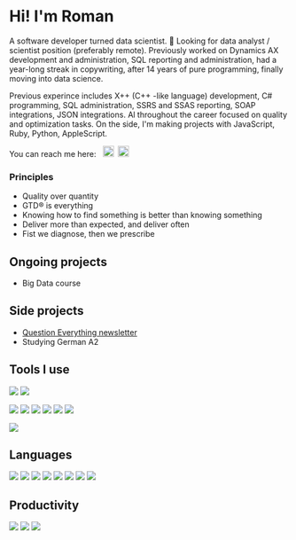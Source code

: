 # Hi! I'm Roman

A software developer turned data scientist. 💼 Looking for data analyst / scientist position (preferably remote).
Previously worked on Dynamics AX development and administration, SQL reporting and administration, had a year-long streak in copywriting, after 14 years of pure programming, finally moving into data science. 

Previous experince includes X++ (C++ -like language) development, C# programming, SQL administration, SSRS and SSAS reporting, SOAP integrations, JSON integrations. Al throughout the career focused on quality and optimization tasks. On the side, I'm making projects with JavaScript, Ruby, Python, AppleScript.  

You can reach me here: &nbsp; <a href="https://twitter.com/romandek_com"><img height="20" width="20" src="https://unpkg.com/simple-icons@v3/icons/twitter.svg" /></a> &nbsp;<a href="https://www.linkedin.com/in/romandek/"><img height="20" width="20" src="https://unpkg.com/simple-icons@v3/icons/linkedin.svg" /></a>

### Principles
* Quality over quantity
* GTD® is everything
* Knowing how to find something is better than knowing something
* Deliver more than expected, and deliver often
* Fist we diagnose, then we prescribe 

## Ongoing projects
- Big Data course 

## Side projects 
- [Question Everything newsletter](https://questioneverything.substack.com)
- Studying German A2

## Tools I use
![](https://img.shields.io/badge/MacOS-10.15-informational?style=flat-square&logo=apple&logoColor=white&color=449ae8)
![](https://img.shields.io/badge/Windows-10-informational?style=flat-square&logo=windows&logoColor=white&color=449ae8)

![](https://img.shields.io/badge/IDE-PyCharm-informational?style=flat-square&logo=pc&logoColor=white&color=449ae8)
![](https://img.shields.io/badge/IDE-Jupyter-informational?style=flat-square&logo=jupyter&logoColor=white&color=449ae8)
![](https://img.shields.io/badge/IDE-VisualStudio-informational?style=flat-square&logo=visual-studio&logoColor=white&color=449ae8)
![](https://img.shields.io/badge/IDE-VisualStudio%20Code-informational?style=flat-square&logo=visual-studio-code&logoColor=white&color=449ae8)
![](https://img.shields.io/badge/DBMS-Microsoft%20SQL%20Server-informational?style=flat-square&logo=microsoft-sql-server&logoColor=white&color=449ae8)
![](https://img.shields.io/badge/Editor-Sublime%20Text-informational?style=flat-square&logo=sublime-text&logoColor=white&color=449ae8)

![](https://img.shields.io/badge/VC-GitHub-informational?style=flat-square&logo=github&logoColor=white&color=449ae8)

## Languages 
![](https://img.shields.io/badge/Python%203.7-Intermediate-informational?style=flat-square&logo=python&logoColor=white&color=2bbc8a)
![](https://img.shields.io/badge/X++-Advanced-informational?style=flat-square&logo=Dynamics-365&logoColor=white&color=2bbc8a)
![](https://img.shields.io/badge/JavaScript-Intermediate-informational?style=flat-square&logo=javascript&logoColor=white&color=2bbc8a)
![](https://img.shields.io/badge/SQL-Master-informational?style=flat-square&logo=microsoft-sql-server&logoColor=white&color=2bbc8a)
![](https://img.shields.io/badge/Ruby-Intermediate-informational?style=flat-square&logo=ruby&logoColor=white&color=2bbc8a)
![](https://img.shields.io/badge/AppleScript-Advanced-informational?style=flat-square&logo=Apple&logoColor=white&color=2bbc8a)
![](https://img.shields.io/badge/HTML5-Advanced-informational?style=flat-square&logo=html5&logoColor=white&color=2bbc8a)
![](https://img.shields.io/badge/CSS3-Advanced-informational?style=flat-square&logo=css3&logoColor=white&color=2bbc8a)

## Productivity 
![](https://img.shields.io/badge/Task%20management-OmniFocus-informational?style=flat-square&logo=omnifocus&logoColor=white&color=a18cff)
![](https://img.shields.io/badge/Notes-Notion-informational?style=flat-square&logo=Notion&logoColor=white&color=a18cff)
![](https://img.shields.io/badge/Writing-Scrivener-informational?style=flat-square&logo=Scrivener&logoColor=white&color=a18cff)
